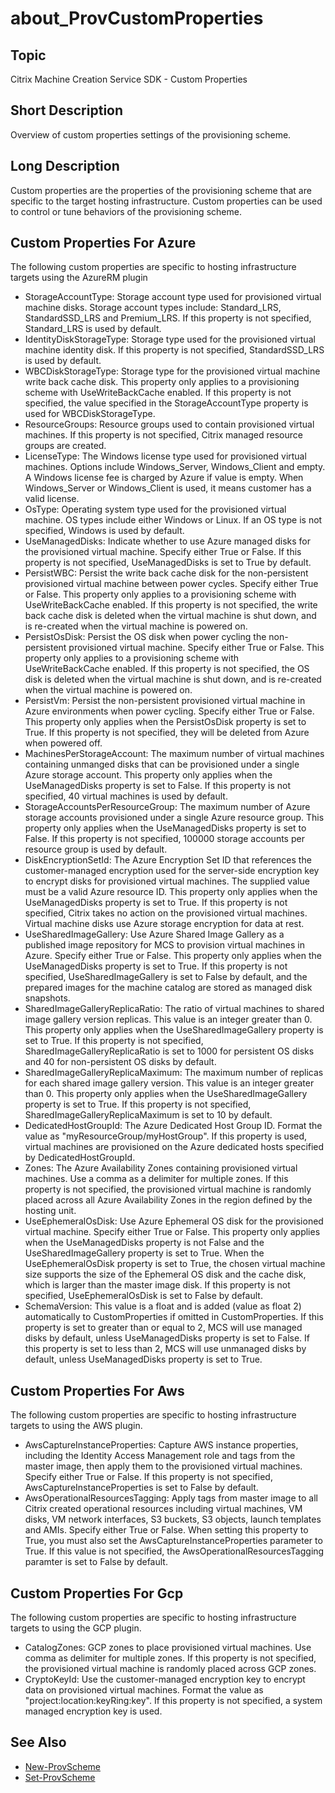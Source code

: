 ﻿
# about\_ProvCustomProperties

## Topic
Citrix Machine Creation Service SDK - Custom Properties


## Short Description
Overview of custom properties settings of the provisioning scheme.


## Long Description
Custom properties are the properties of the provisioning scheme that are specific to the target hosting infrastructure. Custom properties can be used to control or tune behaviors of the provisioning scheme.


## Custom Properties For Azure
The following custom properties are specific to hosting infrastructure targets using the AzureRM plugin


* StorageAccountType: Storage account type used for provisioned virtual machine disks. Storage account types include: Standard\_LRS, StandardSSD\_LRS and Premium\_LRS. If this property is not specified, Standard\_LRS is used by default.
* IdentityDiskStorageType: Storage type used for the provisioned virtual machine identity disk. If this property is not specified, StandardSSD\_LRS is used by default.
* WBCDiskStorageType: Storage type for the provisioned virtual machine write back cache disk. This property only applies to a provisioning scheme with UseWriteBackCache enabled. If this property is not specified, the value specified in the StorageAccountType property is used for WBCDiskStorageType.
* ResourceGroups: Resource groups used to contain provisioned virtual machines. If this property is not specified, Citrix managed resource groups are created.
* LicenseType: The Windows license type used for provisioned virtual machines. Options include Windows\_Server, Windows\_Client and empty. A Windows license fee is charged by Azure if value is empty. When Windows\_Server or Windows\_Client is used, it means customer has a valid license.
* OsType: Operating system type used for the provisioned virtual machine. OS types include either Windows or Linux. If an OS type is not specified, Windows is used by default.
* UseManagedDisks: Indicate whether to use Azure managed disks for the provisioned virtual machine. Specify either True or False. If this property is not specified, UseManagedDisks is set to True by default.
* PersistWBC: Persist the write back cache disk for the non-persistent provisioned virtual machine between power cycles. Specify either True or False. This property only applies to a provisioning scheme with UseWriteBackCache enabled. If this property is not specified, the write back cache disk is deleted when the virtual machine is shut down, and is re-created when the virtual machine is powered on.
* PersistOsDisk: Persist the OS disk when power cycling the non-persistent provisioned virtual machine. Specify either True or False. This property only applies to a provisioning scheme with UseWriteBackCache enabled. If this property is not specified, the OS disk is deleted when the virtual machine is shut down, and is re-created when the virtual machine is powered on.
* PersistVm: Persist the non-persistent provisioned virtual machine in Azure environments when power cycling. Specify either True or False. This property only applies when the PersistOsDisk property is set to True. If this property is not specified, they will be deleted from Azure when powered off.
* MachinesPerStorageAccount: The maximum number of virtual machines containing unmanged disks that can be provisioned under a single Azure storage account. This property only applies when the UseManagedDisks property is set to False. If this property is not specified, 40 virtual machines is used by default.
* StorageAccountsPerResourceGroup: The maximum number of Azure storage accounts provisioned under a single Azure resource group. This property only applies when the UseManagedDisks property is set to False. If this property is not specified, 100000 storage accounts per resource group is used by default.
* DiskEncryptionSetId: The Azure Encryption Set ID that references the customer-managed encryption used for the server-side encryption key to encrypt disks for provisioned virtual machines. The supplied value must be a valid Azure resource ID. This property only applies when the UseManagedDisks property is set to True. If this property is not specified, Citrix takes no action on the provisioned virtual machines. Virtual machine disks use Azure storage encryption for data at rest.
* UseSharedImageGallery: Use Azure Shared Image Gallery as a published image repository for MCS to provision virtual machines in Azure. Specify either True or False. This property only applies when the UseManagedDisks property is set to True. If this property is not specified, UseSharedImageGallery is set to False by default, and the prepared images for the machine catalog are stored as managed disk snapshots.
* SharedImageGalleryReplicaRatio: The ratio of virtual machines to shared image gallery version replicas. This value is an integer greater than 0. This property only applies when the UseSharedImageGallery property is set to True. If this property is not specified, SharedImageGalleryReplicaRatio is set to 1000 for persistent OS disks and 40 for non-persistent OS disks by default.
* SharedImageGalleryReplicaMaximum: The maximum number of replicas for each shared image gallery version. This value is an integer greater than 0. This property only applies when the UseSharedImageGallery property is set to True. If this property is not specified, SharedImageGalleryReplicaMaximum is set to 10 by default.
* DedicatedHostGroupId: The Azure Dedicated Host Group ID. Format the value as "myResourceGroup/myHostGroup". If this property is used, virtual machines are provisioned on the Azure dedicated hosts specified by DedicatedHostGroupId.
* Zones: The Azure Availability Zones containing provisioned virtual machines. Use a comma as a delimiter for multiple zones. If this property is not specified, the provisioned virtual machine is randomly placed across all Azure Availability Zones in the region defined by the hosting unit.
* UseEphemeralOsDisk: Use Azure Ephemeral OS disk for the provisioned virtual machine. Specify either True or False. This property only applies when the UseManagedDisks property is not False and the UseSharedImageGallery property is set to True. When the UseEphemeralOsDisk property is set to True, the chosen virtual machine size supports the size of the Ephemeral OS disk and the cache disk, which is larger than the master image disk. If this property is not specified, UseEphemeralOsDisk is set to False by default.
* SchemaVersion: This value is a float and is added (value as float 2) automatically to CustomProperties if omitted in CustomProperties. If this property is set to greater than or equal to 2, MCS will use managed disks by default, unless UseManagedDisks property is set to False. If this property is set to less than 2, MCS will use unmanaged disks by default, unless UseManagedDisks property is set to True.

## Custom Properties For Aws

The following custom properties are specific to hosting infrastructure targets to using the AWS plugin.


* AwsCaptureInstanceProperties: Capture AWS instance properties, including the Identity Access Management role and tags from the master image, then apply them to the provisioned virtual machines. Specify either True or False. If this property is not specified, AwsCaptureInstanceProperties is set to False by default.
* AwsOperationalResourcesTagging: Apply tags from master image to all Citrix created operational resources including virtual machines, VM disks, VM network interfaces, S3 buckets, S3 objects, launch templates and AMIs. Specify either True or False. When setting this property to True, you must also set the AwsCaptureInstanceProperties parameter to True. If this value is not specified, the AwsOperationalResourcesTagging paramter is set to False by default.

## Custom Properties For Gcp

The following custom properties are specific to hosting infrastructure targets to using the GCP plugin.


* CatalogZones: GCP zones to place provisioned virtual machines. Use comma as delimiter for multiple zones. If this property is not specified, the provisioned virtual machine is randomly placed across GCP zones.
* CryptoKeyId: Use the customer-managed encryption key to encrypt data on provisioned virtual machines. Format the value as "project:location:keyRing:key". If this property is not specified, a system managed encryption key is used.

## See Also

* [New-ProvScheme](../New-ProvScheme/)
* [Set-ProvScheme](../Set-ProvScheme/)

